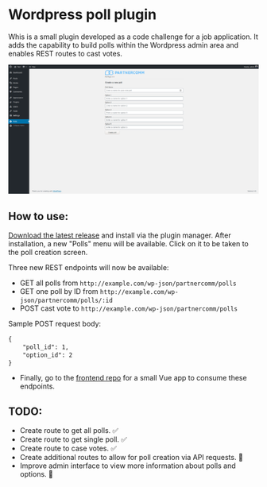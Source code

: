 # Wordpress poll plugin

Whis is a small plugin developed as a code challenge for a job application. It adds the capability to build polls within the Wordpress admin area and enables REST routes to cast votes.

![screenshot](assets/images/backend.png)

## How to use:

[Download the latest release](https://github.com/ThatJohn/pc-wp-polls/releases/tag/v1.0) and install via the plugin manager. After installation, a new "Polls" menu will be available. Click on it to be taken to the poll creation screen.

Three new REST endpoints will now be available:

-   GET all polls from `http://example.com/wp-json/partnercomm/polls`
-   GET one poll by ID from `http://example.com/wp-json/partnercomm/polls/:id`
-   POST cast vote to `http://example.com/wp-json/partnercomm/polls`

Sample POST request body:

```
{
    "poll_id": 1,
    "option_id": 2
}
```

-   Finally, go to the [frontend repo](https://github.com/ThatJohn/wp-polls-frontend) for a small Vue app to consume these endpoints.

## TODO:

-   Create route to get all polls. ✅
-   Create route to get single poll. ✅
-   Create route to case votes. ✅
-   Create additional routes to allow for poll creation via API requests. 🚧
-   Improve admin interface to view more information about polls and options. 🚧
